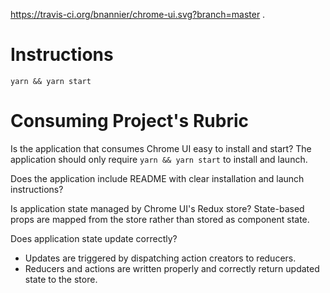 https://travis-ci.org/bnannier/chrome-ui.svg?branch=master . 

# Instructions
```
yarn && yarn start
```

# Consuming Project's Rubric
Is the application that consumes Chrome UI easy to install and start?
The application should only require ```yarn && yarn start``` to install and launch.

Does the application include README with clear installation and launch instructions?

Is application state managed by Chrome UI's Redux store?
State-based props are mapped from the store rather than stored as component state.

Does application state update correctly?
- Updates are triggered by dispatching action creators to reducers.
- Reducers and actions are written properly and correctly return updated state to the store.
